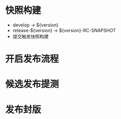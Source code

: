 # 快照构建
- develop -> ${version}
- release-${version} -> ${version}-RC-SNAPSHOT
- 提交触发快照构建

# 开启发布流程
# 候选发布提测
# 发布封版